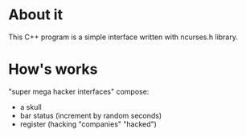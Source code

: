 # About it
This C++ program is a simple interface written with ncurses.h library.

# How's works
"super mega hacker interfaces" compose:
- a skull
- bar status (increment by random seconds)
- register (hacking "companies" "hacked")

